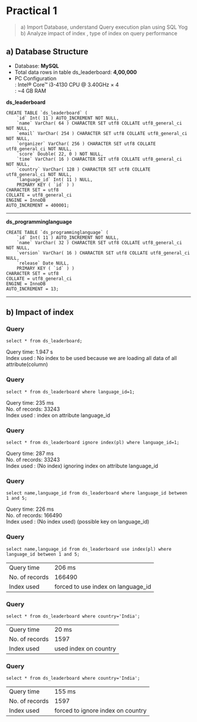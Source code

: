 Practical 1
===========
> a) Import Database, understand Query execution plan using SQL Yog  
> b) Analyze impact of index , type of index on query performance

a) Database Structure
---------------------
- Database: **MySQL**  
- Total data rows in table ds_leaderboard: **4,00,000**
- PC Configuration  
    : Intel® Core™ i3-4130 CPU @ 3.40GHz × 4  
    : ~4 GB RAM

**ds_leaderboard**

    CREATE TABLE `ds_leaderboard` ( 
        `id` Int( 11 ) AUTO_INCREMENT NOT NULL,
        `name` VarChar( 64 ) CHARACTER SET utf8 COLLATE utf8_general_ci NOT NULL,
        `email` VarChar( 254 ) CHARACTER SET utf8 COLLATE utf8_general_ci NOT NULL,
        `organizer` VarChar( 256 ) CHARACTER SET utf8 COLLATE utf8_general_ci NOT NULL,
        `score` Double( 22, 0 ) NOT NULL,
        `time` VarChar( 16 ) CHARACTER SET utf8 COLLATE utf8_general_ci NOT NULL,
        `country` VarChar( 128 ) CHARACTER SET utf8 COLLATE utf8_general_ci NOT NULL,
        `language_id` Int( 11 ) NULL,
        PRIMARY KEY ( `id` ) )
    CHARACTER SET = utf8
    COLLATE = utf8_general_ci
    ENGINE = InnoDB
    AUTO_INCREMENT = 400001;
-- -------------------------------------------------------------
**ds_programminglanguage**

    CREATE TABLE `ds_programminglanguage` ( 
        `id` Int( 11 ) AUTO_INCREMENT NOT NULL,
        `name` VarChar( 32 ) CHARACTER SET utf8 COLLATE utf8_general_ci NOT NULL,
        `version` VarChar( 16 ) CHARACTER SET utf8 COLLATE utf8_general_ci NULL,
        `release` Date NULL,
        PRIMARY KEY ( `id` ) )
    CHARACTER SET = utf8
    COLLATE = utf8_general_ci
    ENGINE = InnoDB
    AUTO_INCREMENT = 13;
-- -------------------------------------------------------------

b) Impact of index
------------------
### Query

    select * from ds_leaderboard;
Query time: 1.947 s  
Index used : No index to be used because we are loading all data of all attribute(column)

### Query

    select * from ds_leaderboard where language_id=1;
Query time: 235 ms  
No. of records: 33243  
Index used : index on attribute language_id  

### Query

    select * from ds_leaderboard ignore index(pl) where language_id=1;
Query time: 287 ms  
No. of records: 33243  
Index used : (No index) ignoring index on attribute language_id  

### Query

    select name,language_id from ds_leaderboard where language_id between 1 and 5;
Query time: 226 ms  
No. of records: 166490  
Index used : (No index used) (possible key on language_id)  


### Query

    select name,language_id from ds_leaderboard use index(pl) where language_id between 1 and 5;

|  |  |
|---|---|
| Query time | 206 ms |  
| No. of records | 166490 |  
| Index used | forced to use index on language_id |  


### Query

    select * from ds_leaderboard where country='India';

|   |   |
|---|---|
| Query time | 20 ms |  
| No. of records | 1597 |  
| Index used | used index on country |  

### Query

    select * from ds_leaderboard where country='India';

|   |   |
|---|---|
| Query time | 155 ms |  
| No. of records | 1597 |  
| Index used | forced to ignore index on country |  

